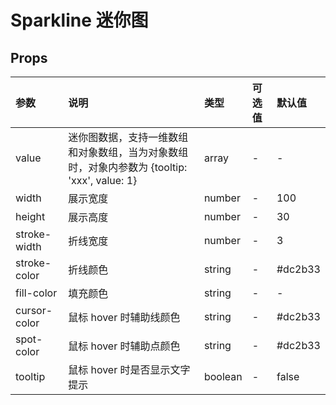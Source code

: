 # Sparkline 迷你图 <Badge type="tip" text="专业版" vertical="top" />

## Props

| 参数         | 说明                                                                                        | 类型    | 可选值 | 默认值  |
| :----------- | :------------------------------------------------------------------------------------------ | :------ | :----- | :------ |
| value        | 迷你图数据，支持一维数组和对象数组，当为对象数组时，对象内参数为 {tooltip: 'xxx', value: 1} | array   | -      | -       |
| width        | 展示宽度                                                                                    | number  | -      | 100     |
| height       | 展示高度                                                                                    | number  | -      | 30      |
| stroke-width | 折线宽度                                                                                    | number  | -      | 3       |
| stroke-color | 折线颜色                                                                                    | string  | -      | #dc2b33 |
| fill-color   | 填充颜色                                                                                    | string  | -      | -       |
| cursor-color | 鼠标 hover 时辅助线颜色                                                                     | string  | -      | #dc2b33 |
| spot-color   | 鼠标 hover 时辅助点颜色                                                                     | string  | -      | #dc2b33 |
| tooltip      | 鼠标 hover 时是否显示文字提示                                                               | boolean | -      | false   |

